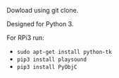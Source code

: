 Dowload using git clone.

Designed for Python 3.

For RPi3 run:
- `sudo apt-get install python-tk`
- `pip3 install playsound`
- `pip3 install PyObjC`
